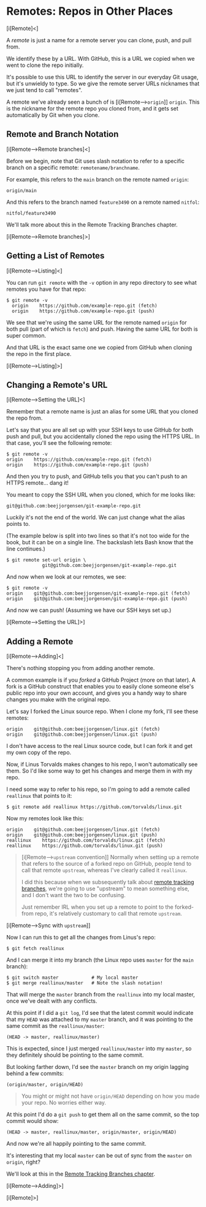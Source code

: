 # Remotes: Repos in Other Places

[i[Remote]<]

A _remote_ is just a name for a remote server you can clone, push, and
pull from.

We identify these by a URL. With GitHub, this is a URL we copied when we
went to clone the repo initially.

It's possible to use this URL to identify the server in our everyday Git
usage, but it's unwieldy to type. So we give the remote server URLs
nicknames that we just tend to call "remotes".

A remote we've already seen a bunch of is [i[Remote-->`origin`]]
`origin`. This is the nickname for the remote repo you cloned from, and
it gets set automatically by Git when you clone.

## Remote and Branch Notation

[i[Remote-->Remote branches]<]

Before we begin, note that Git uses slash notation to refer to a
specific branch on a specific remote: `remotename/branchname`.

For example, this refers to the `main` branch on the remote named
`origin`:

``` {.default}
origin/main
```

And this refers to the branch named `feature3490` on a remote named
`nitfol`:

``` {.default}
nitfol/feature3490
```

We'll talk more about this in the Remote Tracking Branches chapter.

[i[Remote-->Remote branches]>]

## Getting a List of Remotes

[i[Remote-->Listing]<]

You can run `git remote` with the `-v` option in any repo directory to
see what remotes you have for that repo:

``` {.default}
$ git remote -v
  origin    https://github.com/example-repo.git (fetch)
  origin    https://github.com/example-repo.git (push)
```

We see that we're using the same URL for the remote named `origin` for
both pull (part of which is `fetch`) and push. Having the same URL for
both is super common.

And that URL is the exact same one we copied from GitHub when cloning
the repo in the first place.

[i[Remote-->Listing]>]

## Changing a Remote's URL

[i[Remote-->Setting the URL]<]

Remember that a remote name is just an alias for some URL that you
cloned the repo from.

Let's say that you are all set up with your SSH keys to use GitHub for
both push and pull, but you accidentally cloned the repo using the HTTPS
URL. In that case, you'll see the following remote:

``` {.default}
$ git remote -v
origin    https://github.com/example-repo.git (fetch)
origin    https://github.com/example-repo.git (push)
```

And then you try to push, and GitHub tells you that you can't push to an
HTTPS remote... dang it!

You meant to copy the SSH URL when you cloned, which for me looks like:

``` {.default}
git@github.com:beejjorgensen/git-example-repo.git
```

Luckily it's not the end of the world. We can just change what the alias
points to.

(The example below is split into two lines so that it's not too wide for
the book, but it can be on a single line. The backslash lets Bash know
that the line continues.)

``` {.default}
$ git remote set-url origin \
             git@github.com:beejjorgensen/git-example-repo.git
```

And now when we look at our remotes, we see:

``` {.default}
$ git remote -v
origin    git@github.com:beejjorgensen/git-example-repo.git (fetch)
origin    git@github.com:beejjorgensen/git-example-repo.git (push)
```

And now we can push! (Assuming we have our SSH keys set up.)

[i[Remote-->Setting the URL]>]

## Adding a Remote

[i[Remote-->Adding]<]

There's nothing stopping you from adding another remote.

A common example is if you _forked_ a GitHub Project (more on that
later). A fork is a GitHub construct that enables you to easily clone
someone else's public repo into your own account, and gives you a handy
way to share changes you make with the original repo.

Let's say I forked the Linux source repo. When I clone my fork, I'll
see these remotes:

``` {.default}
origin    git@github.com:beejjorgensen/linux.git (fetch)
origin    git@github.com:beejjorgensen/linux.git (push)
```

I don't have access to the real Linux source code, but I can fork it and
get my own copy of the repo.

Now, if Linus Torvalds makes changes to his repo, I won't automatically
see them. So I'd like some way to get his changes and merge them in with
my repo.

I need some way to refer to his repo, so I'm going to add a remote
called `reallinux` that points to it:

``` {.default}
$ git remote add reallinux https://github.com/torvalds/linux.git
```

Now my remotes look like this:

``` {.default}
origin    git@github.com:beejjorgensen/linux.git (fetch)
origin    git@github.com:beejjorgensen/linux.git (push)
reallinux    https://github.com/torvalds/linux.git (fetch)
reallinux    https://github.com/torvalds/linux.git (push)
```

> [i[Remote-->`upstream` convention]]
> Normally when setting up a remote that refers to the source of a forked
> repo on GitHub, people tend to call that remote `upstream`, whereas
> I've clearly called it `reallinux`.
>
> I did this because when we subsequently talk about [remote tracking
> branches](#remote-tracking-branch), we're going to use "upstream" to
> mean something else, and I don't want the two to be confusing.
>
> Just remember IRL when you set up a remote to point to the forked-from
> repo, it's relatively customary to call that remote `upstream`.

[i[Remote-->Sync with `upstream`]]

Now I can run this to get all the changes from Linus's repo:

``` {.default}
$ git fetch reallinux
```

And I can merge it into my branch (the Linux repo uses `master` for the
`main` branch):

``` {.default}
$ git switch master            # My local master
$ git merge reallinux/master   # Note the slash notation!
```

That will merge the `master` branch from the `reallinux` into my local
master, once we've dealt with any conflicts.

At this point if I did a `git log`, I'd see that the latest commit would
indicate that my `HEAD` was attached to my `master` branch, and it was
pointing to the same commit as the `reallinux/master`:

``` {.default}
(HEAD -> master, reallinux/master)
```

This is expected, since I just merged `reallinux/master` into my
`master`, so they definitely should be pointing to the same commit.

But looking farther down, I'd see the `master` branch on my origin
lagging behind a few commits:

``` {.default}
(origin/master, origin/HEAD)
```

> You might or might not have `origin/HEAD` depending on how you made
> your repo. No worries either way.

At this point I'd do a `git push` to get them all on the same commit, so
the top commit would show:

``` {.default}
(HEAD -> master, reallinux/master, origin/master, origin/HEAD)
```

And now we're all happily pointing to the same commit.

It's interesting that my local `master` can be out of sync from the
`master` on `origin`, right?

We'll look at this in the [Remote Tracking Branches
chapter](#remote-tracking-branch).

[i[Remote-->Adding]>]

[i[Remote]>]
